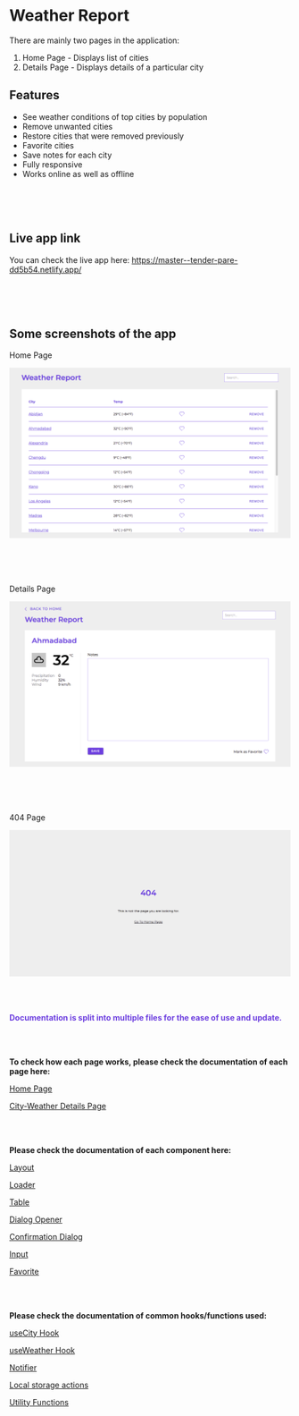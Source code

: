 # Weather Report

There are mainly two pages in the application:
1. Home Page - Displays list of cities
2. Details Page - Displays details of a particular city


## Features

- See weather conditions of top cities by population
- Remove unwanted cities
- Restore cities that were removed previously
- Favorite cities
- Save notes for each city
- Fully responsive
- Works online as well as offline


<br />
<br />
<br />

## Live app link

You can check the live app here: https://master--tender-pare-dd5b54.netlify.app/

<br />
<br />
<br />

## Some screenshots of the app

Home Page

![Home Page](README-assets/home-page.png)

<br />
<br />
<br />

Details Page

![Details Page](README-assets/details-page.png)

<br />
<br />
<br />

404 Page

![404 Page](README-assets/404-page.png)

<br />
<br />

<p style="color: #6d3fdf;"><strong>Documentation is split into multiple files for the ease of use and update.</strong></p>

<br />
<br />

**To check how each page works, please check the documentation of each page here:**

[Home Page](src/pages/Home/README.md)

[City-Weather Details Page](src/pages/WeatherInfo/README.md)

<br />
<br />

**Please check the documentation of each component here:**

[Layout](src/components/Layout/README.md)

[Loader](src/components/Loader/README.md)

[Table](src/components/Table/README.md)

[Dialog Opener](src/components/DialogOpener/README.md)

[Confirmation Dialog](src/components/ConfirmationDialog/README.md)

[Input](src/components/Input/README.md)

[Favorite](src/components/Favorite/README.md)

<br />
<br />

**Please check the documentation of common hooks/functions used:**

[useCity Hook](src/shared/useCity/README.md)

[useWeather Hook](src/shared/useWeather/README.md)

[Notifier](src/shared/notifier/README.md)

[Local storage actions](src/shared/actions/README.md)

[Utility Functions](src/shared/utils/README.md)
